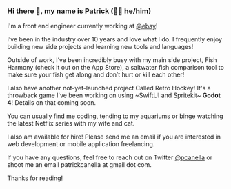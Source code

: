 ### Hi there 👋, my name is Patrick (👨🏻 he/him)


I'm a front end engineer currently working at [@ebay](https://www.ebay.com)!

I’ve been in the industry over 10 years and love what I do. I frequently enjoy building new side projects and learning new tools and languages! 

Outside of work, I’ve been incredibly busy with my main side project, Fish Harmony (check it out on the App Store), a saltwater fish comparison tool to make sure your fish get along and don’t hurt or kill each other!

I also have another not-yet-launched project Called Retro Hockey! It's a throwback game I've been working on using ~SwiftUI and Spritekit~ **Godot 4**! Details on that coming soon.

You can usually find me coding, tending to my aquariums or binge watching the latest Netflix series with my wife and cat.

I also am available for hire! Please send me an email if you are interested in web development or mobile application freelancing.

If you have any questions, feel free to reach out on Twitter [@pcanella](https://twitter.com/pcanella) or shoot me an email patrickcanella at gmail dot com.

Thanks for reading!




<!--
**pcanella/pcanella** is a ✨ _special_ ✨ repository because its `README.md` (this file) appears on your GitHub profile.

Here are some ideas to get you started:

- 🔭 I’m currently working on ...
- 🌱 I’m currently learning ...
- 👯 I’m looking to collaborate on ...
- 🤔 I’m looking for help with ...
- 💬 Ask me about ...
- 📫 How to reach me: ...
- 😄 Pronouns: ...
- ⚡ Fun fact: ...
-->
